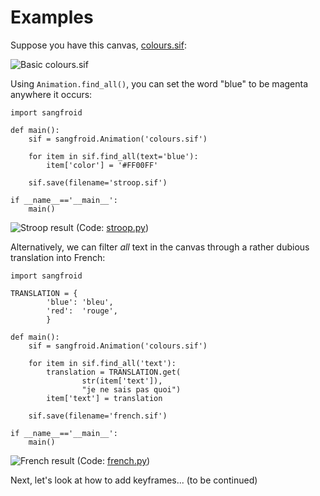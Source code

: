 # Examples

Suppose you have this canvas, [colours.sif](examples/colours.sif):

![Basic colours.sif](colours.png)

Using `Animation.find_all()`, you can set the word "blue" to be
magenta anywhere it occurs:

```{python}
import sangfroid

def main():
    sif = sangfroid.Animation('colours.sif')

    for item in sif.find_all(text='blue'):
        item['color'] = '#FF00FF'

    sif.save(filename='stroop.sif')

if __name__=='__main__':
    main()
```
![Stroop result](stroop.png)
(Code: [stroop.py](examples/stroop.py))

Alternatively, we can filter *all* text in the canvas through a
rather dubious translation into French:

```{python}
import sangfroid

TRANSLATION = {
        'blue': 'bleu',
        'red':  'rouge',
        }

def main():
    sif = sangfroid.Animation('colours.sif')

    for item in sif.find_all('text'):
        translation = TRANSLATION.get(
                str(item['text']),
                "je ne sais pas quoi")
        item['text'] = translation

    sif.save(filename='french.sif')

if __name__=='__main__':
    main()
```

![French result](french.png)
(Code: [french.py](examples/french.py))

Next, let's look at how to add keyframes... (to be continued)
